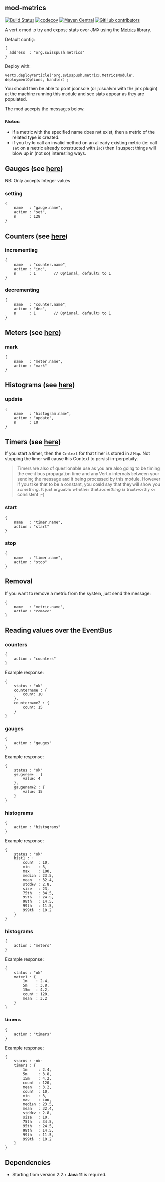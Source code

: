 ## mod-metrics

[![Build Status](https://travis-ci.com/swisspush/mod-metrics.svg?branch=master)](https://travis-ci.com/swisspush/mod-metrics)
[![codecov](https://codecov.io/gh/swisspush/mod-metrics/branch/master/graph/badge.svg)](https://codecov.io/gh/swisspush/mod-metrics)
[![Maven Central](https://img.shields.io/maven-central/v/org.swisspush/mod-metrics.svg)]()
[![GitHub contributors](https://img.shields.io/github/contributors/swisspush/mod-metrics.svg)](https://github.com/swisspush/mod-metrics/graphs/contributors)

A vert.x mod to try and expose stats over JMX using the [Metrics](https://metrics.dropwizard.io/4.2.0/)
library.

Default config:

    {
      address  : "org.swisspush.metrics"
    }

Deploy with:

    vertx.deployVerticle("org.swisspush.metrics.MetricsModule", deploymentOptions, handler) ;

You should then be able to point jconsole (or jvisualvm with the jmx plugin) at the
machine running this module and see stats appear as they are populated.

The mod accepts the messages below.

### Notes

- if a metric with the specified name does not exist, then a metric of the related
  type is created.
- if you try to call an invalid method on an already existing metric (ie: call
  `set` on a metric already constructed with `inc`) then I suspect things will
  blow up in (not so) interesting ways.

## Gauges (see [here](https://metrics.dropwizard.io/4.2.0/manual/core.html#gauges))

NB: Only accepts Integer values

### setting

    {
        name   : "gauge.name",
        action : "set",
        n      : 128
    }

## Counters (see [here](https://metrics.dropwizard.io/4.2.0/manual/core.html#counters))

### incrementing

    {
        name   : "counter.name",
        action : "inc",
        n      : 1        // Optional, defaults to 1
    }

### decrementing

    {
        name   : "counter.name",
        action : "dec",
        n      : 1        // Optional, defaults to 1
    }

## Meters (see [here](https://metrics.dropwizard.io/4.2.0/manual/core.html#meters))

### mark

    {
        name   : "meter.name",
        action : "mark"
    }

## Histograms (see [here](https://metrics.dropwizard.io/4.2.0/manual/core.html#histograms))

### update

    {
        name   : "histogram.name",
        action : "update",
        n      : 10
    }

## Timers (see [here](https://metrics.dropwizard.io/4.2.0/manual/core.html#timers))

If you start a timer, then the `Context` for that timer is stored in a `Map`. Not
stopping the timer will cause this Context to persist in-perpetuity.

> Timers are also of questionable use as you are also going to be timing the event bus propagation time and any Vert.x internals between your sending the message and it being processed by this module.  However if you take that to be a constant, you could say that they will show you *something*. It just arguable whether that *something* is trustworthy or consistent ;-)

### start

    {
        name   : "timer.name",
        action : "start"
    }

### stop

    {
        name   : "timer.name",
        action : "stop"
    }

## Removal

If you want to remove a metric from the system, just send the message:

    {
        name   : "metric.name",
        action : "remove"
    }

## Reading values over the EventBus

### counters

    {
        action : "counters"
    }

Example response:

    {
        status : "ok"
        countername : {
            count: 10
        },
        countername2 : {
            count: 15
        }
    }

### gauges

    {
        action : "gauges"
    }

Example response:

    {
        status : "ok"
        gaugename : {
            value: 4
        },
        gaugename2 : {
            value: 15
        }
    }

### histograms

    {
        action : "histograms"
    }

Example response:

    {
        status : "ok"
        hist1 : {
            count  : 10,
            min    : 3,
            max    : 100,
            median : 23.5,
            mean   : 32.4,
            stddev : 2.8,
            size   : 23,
            75th   : 34.5,
            95th   : 24.5,
            98th   : 14.5,
            99th   : 11.5,
            999th  : 10.2
        }
    }

### histograms

    {
        action : "meters"
    }

Example response:

    {
        status : "ok"
        meter1 : {
            1m    : 2.4,
            5m    : 3.8,
            15m   : 4.2,
            count : 120,
            mean  : 3.2
        }
    }

### timers

    {
        action : "timers"
    }

Example response:

    {
        status : "ok"
        timer1 : {
            1m     : 2.4,
            5m     : 3.8,
            15m    : 4.2,
            count  : 120,
            mean   : 3.2,
            count  : 10,
            min    : 3,
            max    : 100,
            median : 23.5,
            mean   : 32.4,
            stddev : 2.8,
            size   : 10,
            75th   : 34.5,
            95th   : 24.5,
            98th   : 14.5,
            99th   : 11.5,
            999th  : 10.2
        }
    }

## Dependencies

- Starting from version 2.2.x **Java 11** is required.
